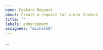 ```yaml
---
name: Feature Request
about: Create a request for a new feature
title: ""
labels: enhancement
assignees: "michalk8"
---
```


<!-- Describe the feature request in the block below: -->
...
